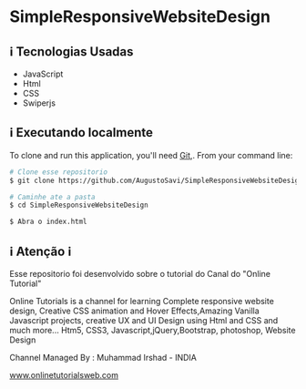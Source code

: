 # SimpleResponsiveWebsiteDesign

## :information_source:  Tecnologias Usadas

* JavaScript
* Html
* CSS
* Swiperjs

## :information_source: Executando localmente
To clone and run this application, you'll need [Git](https://git-scm.com),. From your command line:

```bash
# Clone esse repositorio
$ git clone https://github.com/AugustoSavi/SimpleResponsiveWebsiteDesign.git

# Caminhe ate a pasta
$ cd SimpleResponsiveWebsiteDesign

$ Abra o index.html 
```
## :information_source: Atenção :information_source:

  Esse repositorio foi desenvolvido sobre o tutorial do Canal do "Online Tutorial"
  
Online Tutorials is a channel for learning Complete responsive website design, Creative CSS animation and Hover Effects,Amazing Vanilla Javascript projects, creative UX and UI Design using Html and CSS and much more... Htm5, CSS3, Javascript,jQuery,Bootstrap, photoshop, Website Design

Channel Managed By : Muhammad Irshad - INDIA

www.onlinetutorialsweb.com